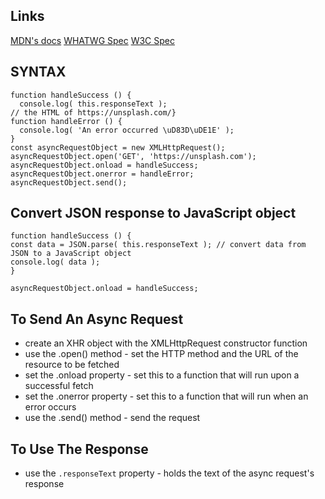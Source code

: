 
## Links
[MDN's docs](https://developer.mozilla.org/en-US/docs/Web/API/XMLHttpRequest/open)
[WHATWG Spec](https://xhr.spec.whatwg.org/)
[W3C Spec](https://www.w3.org/TR/XMLHttpRequest/)


## SYNTAX

```
function handleSuccess () {
  console.log( this.responseText );
// the HTML of https://unsplash.com/}
function handleError () {
  console.log( 'An error occurred \uD83D\uDE1E' );
}
const asyncRequestObject = new XMLHttpRequest();
asyncRequestObject.open('GET', 'https://unsplash.com');
asyncRequestObject.onload = handleSuccess;
asyncRequestObject.onerror = handleError;
asyncRequestObject.send();
```


## Convert JSON response to JavaScript object

```
function handleSuccess () {
const data = JSON.parse( this.responseText ); // convert data from JSON to a JavaScript object
console.log( data );
}

asyncRequestObject.onload = handleSuccess;
```


## To Send An Async Request

* create an XHR object with the XMLHttpRequest constructor function
* use the .open() method - set the HTTP method and the URL of the resource to be fetched
* set the .onload property - set this to a function that will run upon a successful fetch
* set the .onerror property - set this to a function that will run when an error occurs
* use the .send() method - send the request

## To Use The Response

* use the `.responseText` property - holds the text of the async request's response
